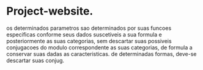 # Project-website.
os determinados parametros sao determinados por suas funcoes especificas conforme seus dados suscetiveis a sua formula e posteriormente as suas categorias, sem descartar suas possiveis conjugacoes do modulo correspondente as suas categorias, de formula a conservar suas dadas as caracteristicas. de determinadas formas, deve-se descartar suas conjug.
